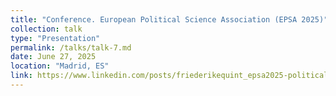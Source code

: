 ```yaml
---
title: "Conference. European Political Science Association (EPSA 2025)"
collection: talk
type: "Presentation"
permalink: /talks/talk-7.md
date: June 27, 2025
location: "Madrid, ES"
link: https://www.linkedin.com/posts/friederikequint_epsa2025-politicalscience-conferenceseason-activity-7343479472609751041-6Ybf?utm_source=share&utm_medium=member_desktop&rcm=ACoAACYQCkEBOzNXsFujODaJJdSTfcfsvlLrUFo
---
```

